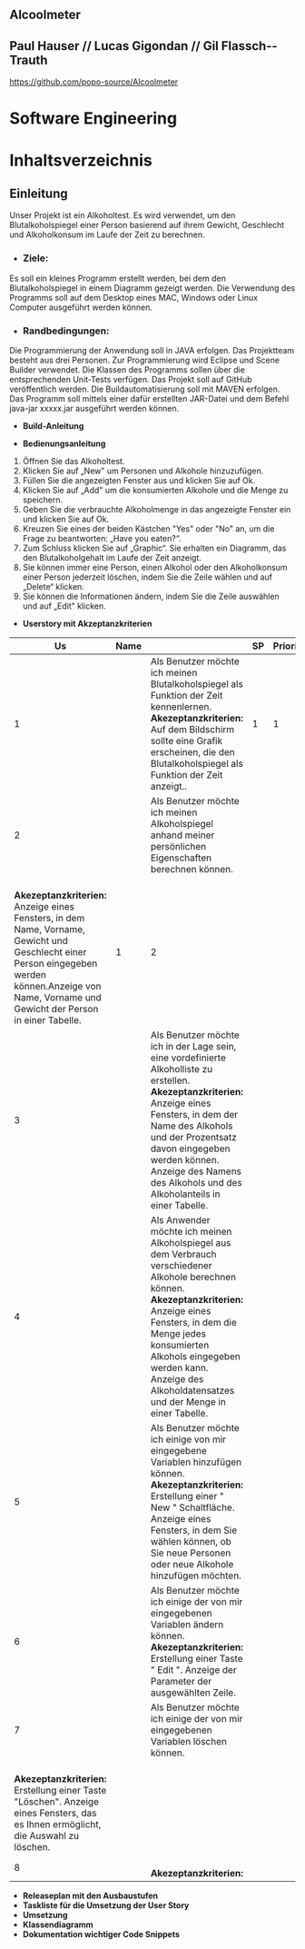 ## Alcoolmeter

## Paul Hauser // Lucas Gigondan // Gil Flassch--Trauth
https://github.com/popo-source/Alcoolmeter

# __Software Engineering__
# __Inhaltsverzeichnis__

## __Einleitung__
Unser Projekt ist ein Alkoholtest. Es wird verwendet, um den Blutalkoholspiegel einer Person basierend auf ihrem Gewicht, Geschlecht und Alkoholkonsum im Laufe der Zeit zu berechnen.
* ### Ziele:
Es soll ein kleines Programm erstellt werden, bei dem den Blutalkoholspiegel in einem Diagramm gezeigt werden. Die Verwendung des Programms soll auf dem Desktop eines MAC, Windows oder Linux Computer ausgeführt werden können.
* ### Randbedingungen:
Die Programmierung der Anwendung soll in JAVA erfolgen.
Das Projektteam besteht aus drei Personen. 
Zur Programmierung wird Eclipse und Scene Builder verwendet.
Die Klassen des Programms sollen über die entsprechenden Unit-Tests verfügen.
Das Projekt soll auf GitHub veröffentlich werden.
Die Buildautomatisierung soll mit MAVEN erfolgen.
Das Programm soll mittels einer dafür erstellten JAR-Datei und dem Befehl java-jar xxxxx.jar ausgeführt werden können.

* __Build-Anleitung__

* __Bedienungsanleitung__
1. Öffnen Sie das Alkoholtest.
2. Klicken Sie auf „New" um Personen und Alkohole hinzuzufügen.
3. Füllen Sie die angezeigten Fenster aus und klicken Sie auf Ok. 
4. Klicken Sie auf „Add" um die konsumierten Alkohole und die Menge zu speichern.
5. Geben Sie die verbrauchte Alkoholmenge in das angezeigte Fenster ein und klicken Sie auf Ok.
6. Kreuzen Sie eines der beiden Kästchen "Yes" oder "No" an, um die Frage zu beantworten: „Have you eaten?“.
7. Zum Schluss klicken Sie auf „Graphic“. Sie erhalten ein Diagramm, das den Blutalkoholgehalt im Laufe der Zeit anzeigt.
8. Sie können immer eine Person, einen Alkohol oder den Alkoholkonsum einer Person jederzeit löschen, indem Sie die Zeile wählen und auf „Delete“ klicken.
9. Sie können die Informationen ändern, indem Sie die Zeile auswählen und auf „Edit" klicken.

* __Userstory mit Akzeptanzkriterien__

Us | Name |     | SP | Priorität
-- | ------------------------------ | ------------------------------------------------------------------- | -- | --
1 |      | Als Benutzer möchte ich meinen Blutalkoholspiegel als Funktion der Zeit kennenlernen. <br><b> Akezeptanzkriterien: <br></b> Auf dem Bildschirm sollte eine Grafik erscheinen, die den Blutalkoholspiegel als Funktion der Zeit anzeigt.. | 1 | 1 |
2  |      | Als Benutzer möchte ich meinen Alkoholspiegel anhand meiner persönlichen Eigenschaften berechnen können.
 <br><b> Akezeptanzkriterien: <br></b> Anzeige eines Fensters, in dem Name, Vorname, Gewicht und Geschlecht einer Person eingegeben werden können.Anzeige von Name, Vorname und Gewicht der Person in einer Tabelle. | 1 | 2 |
3  |      | Als Benutzer möchte ich in der Lage sein, eine vordefinierte Alkoholliste zu erstellen. <br><b> Akezeptanzkriterien: <br></b> Anzeige eines Fensters, in dem der Name des Alkohols und der Prozentsatz davon eingegeben werden können. Anzeige des Namens des Alkohols und des Alkoholanteils in einer Tabelle.|  |  |
4  |      | Als Anwender möchte ich meinen Alkoholspiegel aus dem Verbrauch verschiedener Alkohole berechnen können. <br><b> Akezeptanzkriterien: <br></b>Anzeige eines Fensters, in dem die Menge jedes konsumierten Alkohols eingegeben werden kann. Anzeige des Alkoholdatensatzes und der Menge in einer Tabelle. |  |  |
5  |      | Als Benutzer möchte ich einige von mir eingegebene Variablen hinzufügen können.<br><b> Akezeptanzkriterien: <br></b>Erstellung einer " New " Schaltfläche. Anzeige eines Fensters, in dem Sie wählen können, ob Sie neue Personen oder neue Alkohole hinzufügen möchten. |  |  |
6  |      | Als Benutzer möchte ich einige der von mir eingegebenen Variablen ändern können.<br><b> Akezeptanzkriterien: <br></b> Erstellung einer Taste " Edit ". Anzeige der Parameter der ausgewählten Zeile.|  |  |
7  |      | Als Benutzer möchte ich einige der von mir eingegebenen Variablen löschen können.
<br><b> Akezeptanzkriterien: <br></b> Erstellung einer Taste "Löschen". Anzeige eines Fensters, das es Ihnen ermöglicht, die Auswahl zu löschen.|  |  |
8  |      | <br><b> Akezeptanzkriterien: <br></b> |  |  |


* __Releaseplan mit den Ausbaustufen__
* __Taskliste für die Umsetzung der User Story__
* __Umsetzung__
* __Klassendiagramm__
* __Dokumentation wichtiger Code Snippets__
